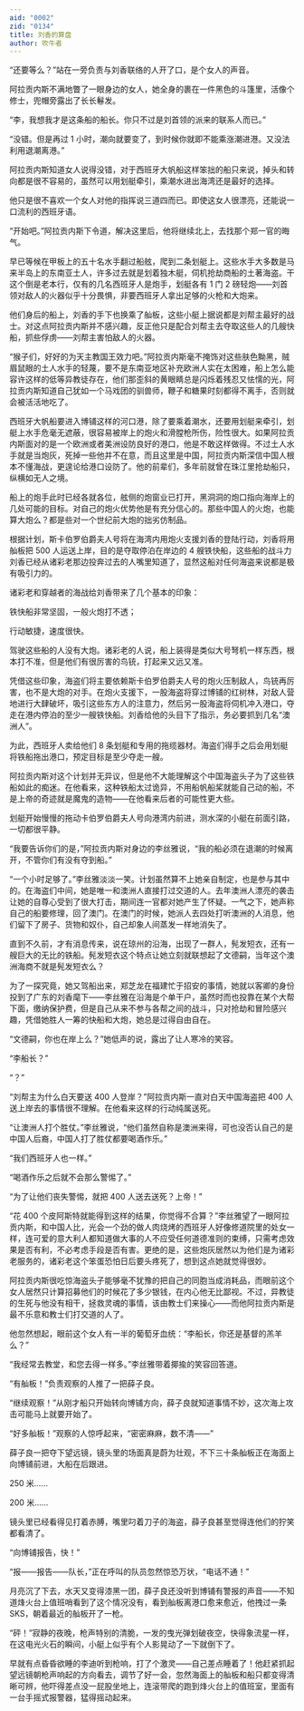 ```yaml
---
aid: "0002"
zid: "0134"
title: 刘香的算盘
author: 吹牛者
---
```


“还要等么？”站在一旁负责与刘香联络的人开了口，是个女人的声音。

阿拉贡内斯不满地瞥了一眼身边的女人，她全身的裹在一件黑色的斗篷里，活像个修士，兜帽旁露出了长长鬈发。

“李，我想我才是这条船的船长。你只不过是刘首领的派来的联系人而已。”

“没错。但是再过 1 小时，潮向就要变了，到时候你就即不能乘涨潮进港。又没法利用退潮离港。”

阿拉贡内斯知道女人说得没错，对于西班牙大帆船这样笨拙的船只来说，掉头和转向都是很不容易的，虽然可以用划艇牵引，乘潮水进出海湾还是最好的选择。

他只是很不喜欢一个女人对他的指挥说三道四而已。即使这女人很漂亮，还能说一口流利的西班牙语。

“开始吧。”阿拉贡内斯下令道，解决这里后，他将继续北上，去找那个郑一官的晦气。

早已等候在甲板上的五十名水手翻过船舷，爬到二条划艇上。这些水手大多数是马来半岛上的东南亚土人，许多过去就是划着独木艇，伺机抢劫商船的土著海盗。干这个倒是老本行，仅有的几名西班牙人是炮手，划艇各有 1 门 2 磅轻炮——刘首领对敌人的火器似乎十分畏惧，非要西班牙人拿出足够的火枪和大炮来。

他们身后的船上，刘香的手下也换乘了舢板，这些小艇上据说都是刘帮主最好的战士。对这点阿拉贡内斯并不感兴趣，反正他只是配合刘帮主去夺取这些人的几艘快船，抓些俘虏——刘帮主害怕敌人的火器。

“猴子们，好好的为天主教国王效力吧。”阿拉贡内斯毫不掩饰对这些肤色黝黑，贼眉鼠眼的土人水手的轻蔑，要不是东南亚地区补充欧洲人实在太困难，船上怎么能容许这样的低等异教徒存在，他们那歪斜的黄眼睛总是闪烁着残忍又怯懦的光，阿拉贡内斯知道自己犹如一个马戏团的驯兽师，鞭子和糖果时刻都得不离手，否则就会被活活地吃了。

西班牙大帆船要进入博铺这样的河口港，除了要乘着潮水，还要用划艇来牵引，划艇上水手危毫无遮蔽，很容易被岸上的炮火和滑膛枪所伤，险性很大。如果阿拉贡内斯面对的是一个欧洲或者美洲设防良好的港口，他是不敢这样做得。不过土人水手就是当炮灰，死掉一些他并不在意，而且这里是中国，阿拉贡内斯深信中国人根本不懂海战，更遑论给港口设防了。他的前辈们，多年前就曾在珠江里抢劫船只，纵横如无人之境。

船上的炮手此时已经各就各位，舷侧的炮窗业已打开，黑洞洞的炮口指向海岸上的几处可能的目标。对自己的炮火优势他是有充分信心的。那些中国人的火炮，也能算大炮么？都是些对一个世纪前大炮的拙劣仿制品。

根据计划，斯卡伯罗伯爵夫人号将在海湾内用炮火支援刘香的登陆行动，刘香将用舢板把 500 人运送上岸，目的是夺取停泊在岸边的 4 艘铁快船，这些船的战斗力刘香已经从诸彩老那边投奔过去的人嘴里知道了，显然这船对任何海盗来说都是极有吸引力的。

诸彩老和穿越者的海战给刘香带来了几个基本的印象：

铁快船非常坚固，一般火炮打不透；

行动敏捷，速度很快。

驾驶这些船的人没有大炮。诸彩老的人说，船上装得是类似大号弩机一样东西，根本打不准，但是他们有很厉害的鸟铳，打起来又远又准。

凭借这些印象，海盗们将主要依赖斯卡伯罗伯爵夫人号的炮火压制敌人，鸟铳再厉害，也不是大炮的对手。在炮火支援下，一股海盗将穿过博铺的红树林，对敌人营地进行大肆破坏，吸引这些东方人的注意力，然后另一股海盗将伺机冲入港口，夺走在港内停泊的至少一艘铁快船。刘香给他的头目下了指示，务必要抓到几名“澳洲人”。

为此，西班牙人卖给他们 8 条划艇和专用的拖缆器材。海盗们得手之后会用划艇将铁船拖出港口，预定目标是至少夺走一艘。

阿拉贡内斯对这个计划并无异议，但是他不大能理解这个中国海盗头子为了这些铁船如此的痴迷。在他看来，这种铁船太过诡异，不用船帆船桨就能自己动的船，不是上帝的奇迹就是魔鬼的造物——在他看来后者的可能性更大些。

划艇开始慢慢的拖动卡伯罗伯爵夫人号向港湾内前进，测水深的小艇在前面引路，一切都很平静。

“我要告诉你们的是，”阿拉贡内斯对身边的李丝雅说，“我的船必须在退潮的时候离开，不管你们有没有夺到船。”

“一个小时足够了。”李丝雅淡淡一笑。计划虽然算不上她亲自制定，也是参与其中的。在海盗们中间，她是唯一和澳洲人直接打过交道的人。去年澳洲人漂亮的袭击让她的自尊心受到了很大打击，期间连一官都对她产生了怀疑。一气之下，她声称自己的船要修理，回了澳门。在澳门的时候，她派人去四处打听澳洲的人消息，他们留下了房子、货物和奴仆，自己却象人间蒸发一样地消失了。

直到不久前，才有消息传来，说在琼州的沿海，出现了一群人，髡发短衣，还有一艘巨大的无比的铁船。髡发短衣这个特点让她立刻就联想起了文德嗣，当年这个澳洲海商不就是髡发短衣么？

为了一探究竟，她又驾船出来，郑芝龙在福建忙于招安的事情，她就以客卿的身份投到了广东的刘香麾下——李丝雅在沿海是个单干户，虽然时而也投靠在某个大帮下面，缴纳保护费，但是自己从来不参与各帮之间的战斗，只对抢劫和冒险感兴趣，凭借她胜人一筹的快船和大炮，她总是过得自由自在。

“文德嗣，你也在岸上么？”她低声的说，露出了让人寒冷的笑容。

“李船长？”

“？”

“刘帮主为什么白天要送 400 人登岸？”阿拉贡内斯一直对白天中国海盗把 400 人送上岸去的事情很不理解。在他看来这样的行动纯属送死。

“让澳洲人打个胜仗。”李丝雅说，“他们虽然自称是澳洲来得，可也没否认自己的是中国人后裔，中国人打了胜仗都要喝酒作乐。”

“我们西班牙人也一样。”

“喝酒作乐之后就不会那么警惕了。”

“为了让他们丧失警惕，就把 400 人送去送死？上帝！”

“花 400 个皮阿斯特就能得到这样的结果，你觉得不合算？”李丝雅望了一眼阿拉贡内斯，和中国人比，光会一个劲的做人肉烧烤的西班牙人好像修道院里的处女一样，连可爱的意大利人都知道做大事的人不应受任何道德准则的束缚，只需考虑效果是否有利，不必考虑手段是否有害。更绝的是，这些炮灰居然以为他们是为诸彩老服务的，诸彩老这个笨蛋恐怕日后要头疼死了，想到这点她就觉得很妙。

阿拉贡内斯很吃惊海盗头子能够毫不犹豫的把自己的同胞当成消耗品，而眼前这个女人居然只计算招募他们的时候花了多少银钱，在内心他无比鄙视。不过，异教徒的生死与他没有相干，拯救灵魂的事情，该由教士们来操心——而他阿拉贡内斯是最不乐意和教士们打交道的人了。

他忽然想起，眼前这个女人有一半的葡萄牙血统：“李船长，你还是基督的羔羊么？”

“我经常去教堂，和您去得一样多。”李丝雅带着揶揄的笑容回答道。

“有舢板！”负责观察的人推了一把薛子良。

“继续观察！”从刚才船只开始转向博铺方向，薛子良就知道事情不妙，这次海上攻击可能马上就要开始了。

“好多舢板！”观察的人惊呼起来，“密密麻麻，数不清——”

薛子良一把夺下望远镜，镜头里的场面真是蔚为壮观，不下三十条舢板正在海面上向博铺前进，大船在后跟进。

250 米……

200 米……

镜头里已经看得见打着赤膊，嘴里叼着刀子的海盗，薛子良甚至觉得连他们的狞笑都看清了。

“向博铺报告，快！”

“报——报告——队长，”正在呼叫的队员忽然惊恐万状，“电话不通！”

月亮沉了下去，水天又变得漆黑一团，薛子良还没听到博铺有警报的声音——不知道烽火台上值班哨看到了这个情况没有，看到舢板离港口愈来愈近，他拽过一条 SKS，朝着最近的舢板开了一枪。

“砰！”寂静的夜晚，枪声特别的清脆，一发的曳光弹划破夜空，快得象流星一样，在这电光火石的瞬间，小艇上似乎有个人影晃动了一下就倒下了。

早就有点昏昏欲睡的李迪听到枪响，打了个激灵——自己差点睡着了！他赶紧抓起望远镜朝枪声响起的方向看去，调节了好一会，忽然海面上的舢板和船只都变得清晰可辨，他吓得差点没一屁股坐地上，连滚带爬的跑到烽火台上的值班室，里面有一台手摇式报警器，猛得摇动起来。
